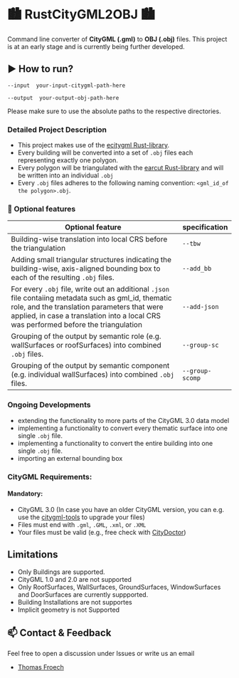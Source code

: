 # :cityscape: RustCityGML2OBJ :cityscape:
Command line converter of **CityGML (.gml)** to **OBJ (.obj)** files. This project is at an early stage and is currently being further developed.
## :arrow_forward: How to run?

  `--input  your-input-citygml-path-here` 
  
  `--output  your-output-obj-path-here` 

Please make sure to use the absolute paths to the respective directories.

### Detailed Project Description
+ This project makes use of the [ecitygml Rust-library](https://docs.rs/ecitygml/latest/ecitygml/).
+ Every building will be converted into a set of `.obj` files each representing exactly one polygon.
+ Every polygon will be triangulated with the [earcut Rust-library](https://github.com/ciscorn/earcut-rs) and will be written into an individual `.obj`
+ Every `.obj` files adheres to the following naming convention: `<gml_id_of the polygon>.obj`.

### :wrench: Optional features

| Optional feature                                                                                                                                                                                                                              | specification   |
|-----------------------------------------------------------------------------------------------------------------------------------------------------------------------------------------------------------------------------------------------|-----------------|
| Building-wise translation into local CRS before the triangulation                                                                                                                                                                             | `--tbw`         |
| Adding small triangular structures indicating the building-wise, axis-aligned bounding box to each of the resulting `.obj` files.                                                                                                             | `--add_bb`      |
| For every `.obj` file, write out an additional `.json` file contaiing metadata such as gml_id, thematic role, and the translation parameters that were applied, in case a translation into a local CRS was performed before the triangulation | `--add-json`    |
| Grouping of the output by semantic role (e.g. wallSurfaces or roofSurfaces) into combined `.obj` files.                                                                                                                                       | `--group-sc`    |
| Grouping of the output by semantic component (e.g. individual wallSurfaces) into combined `.obj` files.                                                                                                                                       | `--group-scomp` |
### Ongoing Developments
+ extending the functionality to more parts of the CityGML 3.0 data model
+ implementing a functionality to convert every thematic surface into one single `.obj` file.
+ implementing a functionality to convert the entire building into one single `.obj` file.
+ importing an external bounding box
  

### CityGML Requirements:

#### Mandatory:

+ CityGML 3.0 (In case you have an older CityGML version, you can e.g. use the [citygml-tools](https://github.com/citygml4j/citygml-tools) to upgrade your files)
+ Files must end with `.gml`, `.GML`, `.xml`, or `.XML`
+ Your files must be valid (e.g., free check with [CityDoctor](https://transfer.hft-stuttgart.de/gitlab/citydoctor/citydoctor2))
 
## Limitations

+ Only Buildings are supported.
+ CityGML 1.0 and 2.0 are not supported
+ Only RoofSurfaces, WallSurfaces, GroundSurfaces, WindowSurfaces and DoorSurfaces are currently suppported.
+ Building Installations are not supportes
+ Implicit geometry is not Supported


## :mailbox: Contact & Feedback

Feel free to open a discussion under Issues or write us an email

- [Thomas Froech](thomas.froech@tum.de)
